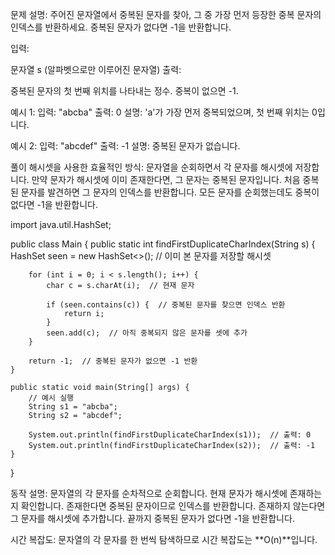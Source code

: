 문제 설명:
주어진 문자열에서 중복된 문자를 찾아, 그 중 가장 먼저 등장한 중복 문자의 인덱스를 반환하세요. 중복된 문자가 없다면 -1을 반환합니다.

입력:

문자열 s (알파벳으로만 이루어진 문자열)
출력:

중복된 문자의 첫 번째 위치를 나타내는 정수. 중복이 없으면 -1.

예시 1:
입력: "abcba"
출력: 0
설명: 'a'가 가장 먼저 중복되었으며, 첫 번째 위치는 0입니다.

예시 2:
입력: "abcdef"
출력: -1
설명: 중복된 문자가 없습니다.

풀이
해시셋을 사용한 효율적인 방식:
문자열을 순회하면서 각 문자를 해시셋에 저장합니다.
만약 문자가 해시셋에 이미 존재한다면, 그 문자는 중복된 문자입니다.
처음 중복된 문자를 발견하면 그 문자의 인덱스를 반환합니다.
모든 문자를 순회했는데도 중복이 없다면 -1을 반환합니다.

import java.util.HashSet;

public class Main {
    public static int findFirstDuplicateCharIndex(String s) {
        HashSet<Character> seen = new HashSet<>();  // 이미 본 문자를 저장할 해시셋
        
        for (int i = 0; i < s.length(); i++) {
            char c = s.charAt(i);  // 현재 문자
            
            if (seen.contains(c)) {  // 중복된 문자를 찾으면 인덱스 반환
                return i;
            }
            seen.add(c);  // 아직 중복되지 않은 문자를 셋에 추가
        }
        
        return -1;  // 중복된 문자가 없으면 -1 반환
    }
    
    public static void main(String[] args) {
        // 예시 실행
        String s1 = "abcba";
        String s2 = "abcdef";
        
        System.out.println(findFirstDuplicateCharIndex(s1));  // 출력: 0
        System.out.println(findFirstDuplicateCharIndex(s2));  // 출력: -1
    }
}

동작 설명:
문자열의 각 문자를 순차적으로 순회합니다.
현재 문자가 해시셋에 존재하는지 확인합니다.
존재한다면 중복된 문자이므로 인덱스를 반환합니다.
존재하지 않는다면 그 문자를 해시셋에 추가합니다.
끝까지 중복된 문자가 없다면 -1을 반환합니다.

시간 복잡도:
문자열의 각 문자를 한 번씩 탐색하므로 시간 복잡도는 **O(n)**입니다.









